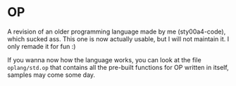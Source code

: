 # OP

A revision of an older programming language made by me (sty00a4-code), which sucked ass.
This one is now actually usable, but I will not maintain it. I only remade it for fun :)

If you wanna now how the language works, you can look at the file `oplang/std.op`
that contains all the pre-built functions for OP written in itself, samples may come some day.
